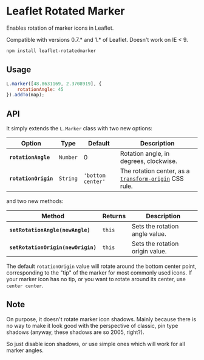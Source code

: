 Leaflet Rotated Marker
===

Enables rotation of marker icons in Leaflet.

Compatible with versions 0.7.* and 1.* of Leaflet. Doesn't work on IE < 9.

```bash
npm install leaflet-rotatedmarker
```

Usage
---

```js
L.marker([48.8631169, 2.3708919], {
    rotationAngle: 45
}).addTo(map);
```

API
---

It simply extends the `L.Marker` class with two new options:

Option | Type | Default | Description  
-------|------|---------|------------
**`rotationAngle`** | `Number` | 0 | Rotation angle, in degrees, clockwise.
**`rotationOrigin`** | `String` | `'bottom center'` | The rotation center, as a [`transform-origin`](https://developer.mozilla.org/en-US/docs/Web/CSS/transform-origin) CSS rule.

and two new methods:

Method | Returns | Description
-------|---------|------------
**`setRotationAngle(newAngle)`** | `this` | Sets the rotation angle value.
**`setRotationOrigin(newOrigin)`** | `this` | Sets the rotation origin value.

The default `rotationOrigin` value will rotate around the bottom center point, corresponding to the "tip" of the marker for most commonly used icons. If your marker icon has no tip, or you want to rotate around its center, use `center center`.

Note
---

On purpose, it doesn't rotate marker icon shadows. Mainly because there is no way to make it look good with the perspective of classic, pin type shadows (anyway, these shadows are so 2005, right?).

So just disable icon shadows, or use simple ones which will work for all marker angles.
